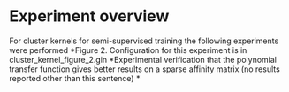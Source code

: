 Experiment overview
===================

For cluster kernels for semi-supervised training the following experiments were performed
*Figure 2. Configuration for this experiment is in cluster_kernel_figure_2.gin
*Experimental verification that the polynomial transfer function gives better results on a sparse affinity matrix (no results reported other than this sentence)
*